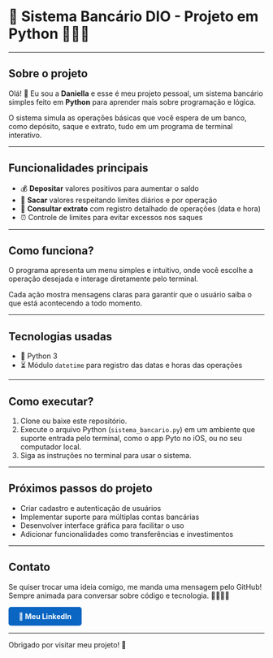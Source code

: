 # 👾 Sistema Bancário DIO - Projeto em Python 👩🏻‍💻

---

## Sobre o projeto

Olá! 👋 Eu sou a **Daniella** e esse é meu projeto pessoal, um sistema bancário simples feito em **Python** para aprender mais sobre programação e lógica.  

O sistema simula as operações básicas que você espera de um banco, como depósito, saque e extrato, tudo em um programa de terminal interativo.

---

## Funcionalidades principais

- 💰 **Depositar** valores positivos para aumentar o saldo  
- 🏧 **Sacar** valores respeitando limites diários e por operação  
- 📜 **Consultar extrato** com registro detalhado de operações (data e hora)  
- ⏰ Controle de limites para evitar excessos nos saques  

---

## Como funciona?

O programa apresenta um menu simples e intuitivo, onde você escolhe a operação desejada e interage diretamente pelo terminal.

Cada ação mostra mensagens claras para garantir que o usuário saiba o que está acontecendo a todo momento.

---

## Tecnologias usadas

- 🐍 Python 3  
- ⏳ Módulo `datetime` para registro das datas e horas das operações

---

## Como executar?

1. Clone ou baixe este repositório.  
2. Execute o arquivo Python (`sistema_bancario.py`) em um ambiente que suporte entrada pelo terminal, como o app Pyto no iOS, ou no seu computador local.  
3. Siga as instruções no terminal para usar o sistema.

---

## Próximos passos do projeto

- Criar cadastro e autenticação de usuários  
- Implementar suporte para múltiplas contas bancárias  
- Desenvolver interface gráfica para facilitar o uso  
- Adicionar funcionalidades como transferências e investimentos

---

## Contato

Se quiser trocar uma ideia comigo, me manda uma mensagem pelo GitHub! Sempre animada para conversar sobre código e tecnologia. 👩🏻‍💻🚀

<a href="https://www.linkedin.com/me?trk=p_mwlite_feed-secondary_nav" target="_blank" style="display: inline-block; background-color: #0A66C2; color: white; padding: 10px 20px; text-decoration: none; border-radius: 5px; font-weight: bold;">
🔗 Meu LinkedIn
</a>

---

Obrigado por visitar meu projeto! 👾
